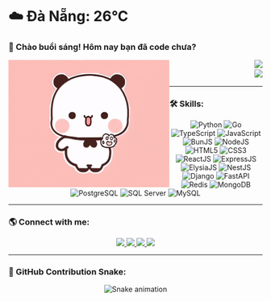 # ☁️ Đà Nẵng: 26°C

### 🌅 Chào buổi sáng! Hôm nay bạn đã code chưa?

<div align="center">
  <img align="left" height="253" width="auto" src="cute_bear.gif" />

  <div align="right">
    <img src='https://profile-counter.glitch.me/tienhai2808/count.svg?' />
  </div>
  
  <div align="right">
    <a href="https://open.spotify.com/user/31pkyjzqep5uedbuiyfocfotupmu">
      <img src="https://spotify-recently-played-readme.vercel.app/api?user=31pkyjzqep5uedbuiyfocfotupmu&count=3&unique=true" />
    </a>
  </div>
</div>

---

### 🛠 Skills:
<div align="center">
  <img src="https://cdn.jsdelivr.net/gh/devicons/devicon/icons/python/python-original.svg" height="50" alt="Python" />
  <img src="https://cdn.jsdelivr.net/gh/devicons/devicon/icons/go/go-original.svg" height="50" alt="Go" />
  <img src="https://cdn.jsdelivr.net/gh/devicons/devicon/icons/typescript/typescript-original.svg" height="50" alt="TypeScript"/>
  <img src="https://cdn.jsdelivr.net/gh/devicons/devicon/icons/javascript/javascript-original.svg" height="50" alt="JavaScript" />
  <img src="https://bun.sh/logo.svg" height="50" alt="BunJS" />
  <img src="https://cdn.jsdelivr.net/gh/devicons/devicon/icons/nodejs/nodejs-original.svg" height="50" alt="NodeJS" />
  <img src="https://cdn.jsdelivr.net/gh/devicons/devicon/icons/html5/html5-original.svg" height="50" alt="HTML5" />
  <img src="https://cdn.jsdelivr.net/gh/devicons/devicon/icons/css3/css3-original.svg" height="50" alt="CSS3" />
  <img src="https://cdn.jsdelivr.net/gh/devicons/devicon/icons/react/react-original.svg" height="50" alt="ReactJS" />
  <img src="https://cdn.jsdelivr.net/gh/devicons/devicon/icons/express/express-original.svg" height="50" alt="ExpressJS" />
  <img src="https://elysiajs.com/assets/elysia.svg" height="50" alt="ElysiaJS" />
  <img src="https://cdn.jsdelivr.net/gh/devicons/devicon/icons/nestjs/nestjs-original.svg" height="50" alt="NestJS" />
  <img src="https://cdn.simpleicons.org/django/092E20" height="50" alt="Django" />
  <img src="https://cdn.jsdelivr.net/gh/devicons/devicon/icons/fastapi/fastapi-original.svg" height="50" alt="FastAPI" />
  <img src="https://cdn.jsdelivr.net/gh/devicons/devicon/icons/redis/redis-original.svg" height="50" alt="Redis"  />
  <img src="https://cdn.jsdelivr.net/gh/devicons/devicon/icons/mongodb/mongodb-original.svg" height="50" alt="MongoDB" />
  <img src="https://cdn.jsdelivr.net/gh/devicons/devicon/icons/postgresql/postgresql-original.svg" height="50" alt="PostgreSQL" />
  <img src="https://cdn.jsdelivr.net/gh/devicons/devicon/icons/microsoftsqlserver/microsoftsqlserver-plain.svg" height="50" alt="SQL Server" />
  <img src="https://cdn.jsdelivr.net/gh/devicons/devicon/icons/mysql/mysql-original.svg" height="50" alt="MySQL" />
</div>

---

### 🌎 Connect with me:
<div align="center">
  <a href="https://www.instagram.com/_thari08/" target="_blank">
    <img src="https://img.shields.io/static/v1?message=Instagram&logo=instagram&label=&color=E4405F&logoColor=white&labelColor=&style=for-the-badge" height="35" />
  </a>
  <a href="mailto:tienhai2808@gmail.com" target="_blank">
    <img src="https://img.shields.io/static/v1?message=Gmail&logo=gmail&label=&color=D14836&logoColor=white&labelColor=&style=for-the-badge" height="35" />
  </a>
  <a href="https://www.linkedin.com/in/tienhai2808/" target="_blank">
    <img src="https://img.shields.io/static/v1?message=LinkedIn&logo=linkedin&label=&color=0077B5&logoColor=white&labelColor=&style=for-the-badge" height="35" />
  </a>
  <a href="https://www.facebook.com/hai.tan.288" target="_blank">
    <img src="https://img.shields.io/static/v1?message=Facebook&logo=facebook&label=&color=1877F2&logoColor=white&labelColor=&style=for-the-badge" height="35" />
  </a>
</div>

---

### 🐍 GitHub Contribution Snake:
<div align="center">
  <img src="https://raw.githubusercontent.com/tienhai2808/tienhai2808/output/snake.svg" alt="Snake animation" />
</div>
